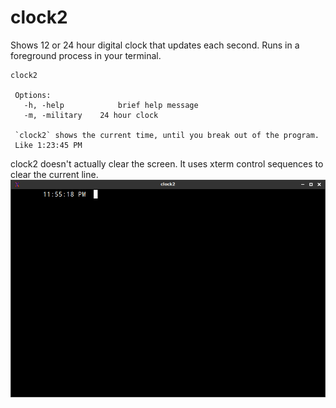 # clock2
Shows 12 or 24 hour digital clock that updates each second.  Runs in a foreground process in your terminal.

    clock2 
     
     Options:
       -h, -help            brief help message
       -m, -military 	24 hour clock
    
     `clock2` shows the current time, until you break out of the program.
     Like 1:23:45 PM
 
 clock2 doesn't actually clear the screen.  It uses xterm control sequences to clear the current line. 
 ![looks like](https://raw.githubusercontent.com/kanliot/clock2/main/clock2.png)
